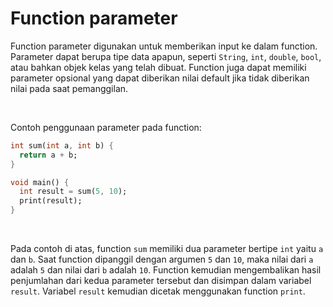 # Function parameter

Function parameter digunakan untuk memberikan input ke dalam function. Parameter dapat berupa tipe data apapun, seperti `String`, `int`, `double`, `bool`, atau bahkan objek kelas yang telah dibuat. Function juga dapat memiliki parameter opsional yang dapat diberikan nilai default jika tidak diberikan nilai pada saat pemanggilan.

</br>

Contoh penggunaan parameter pada function:

```Dart
int sum(int a, int b) {
  return a + b;
}

void main() {
  int result = sum(5, 10);
  print(result);
}
```

</br>

Pada contoh di atas, function `sum` memiliki dua parameter bertipe `int` yaitu `a` dan `b`. Saat function dipanggil dengan argumen `5` dan `10`, maka nilai dari `a` adalah `5` dan nilai dari `b` adalah `10`. Function kemudian mengembalikan hasil penjumlahan dari kedua parameter tersebut dan disimpan dalam variabel `result`. Variabel `result` kemudian dicetak menggunakan function `print`.